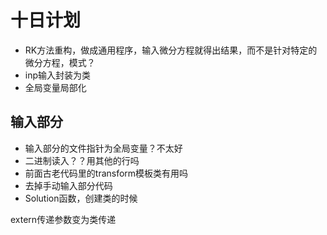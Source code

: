 # 十日计划

* RK方法重构，做成通用程序，输入微分方程就得出结果，而不是针对特定的微分方程，模式？
* inp输入封装为类
* 全局变量局部化

## 输入部分
* 输入部分的文件指针为全局变量？不太好 
* 二进制读入？？用其他的行吗
* 前面古老代码里的transform模板类有用吗
* 去掉手动输入部分代码
* Solution函数，创建类的时候

extern传递参数变为类传递